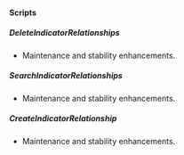 
#### Scripts
##### DeleteIndicatorRelationships
- Maintenance and stability enhancements.
##### SearchIndicatorRelationships
- Maintenance and stability enhancements.
##### CreateIndicatorRelationship
- Maintenance and stability enhancements.
